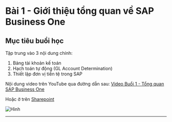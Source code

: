 # Bài 1 - Giới thiệu tổng quan về SAP Business One

## Mục tiêu buổi học
Tập trung vào 3 nội dung chính:
1. Bảng tài khoản kế toán
2. Hạch toán tự động (GL Account Determination)
3. Thiết lập đơn vị tiền tệ trong SAP

Nội dung video trên YouTube qua đường dẫn sau:
[Video Buổi 1 - Tổng quan SAP Business One](https://youtu.be/hhgoNmPgikA?si=LUR3WeRkWe6FYB9N)

Hoặc ở trên [Sharepoint](https://foxai.sharepoint.com/:f:/s/TaiLieuTTSXFoxAI/ErmZyUSLwINOnMl07xPugOUBXEf8v3Gdq4_OtyKs-3lJcQ?e=lAmQcF)

![Hình](https://i.ytimg.com/vi/hhgoNmPgikA/maxresdefault.jpg)

---
